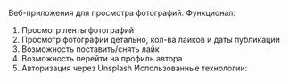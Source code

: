 Веб-приложения для просмотра фотографий.
Функционал:
1) Просмотр ленты фотографий
2) Просмотр фотографии детально, кол-ва лайков и даты публикации
3) Возможность поставить/снять лайк
4) Возможность перейти на профиль автора
5) Авторизация через Unsplash
Использованные технологии:

